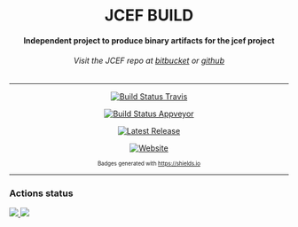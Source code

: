 <div id="title" align="center">
<h1>JCEF BUILD</h1>

<h4>Independent project to produce binary artifacts for the jcef project</h4>
<h6>Visit the JCEF repo at <a href="https://bitbucket.org/chromiumembedded/java-cef/src/master/">bitbucket</a> or <a href="https://github.com/chromiumembedded/java-cef">github</a> </h6>
</div>

---

<div id="badges" align="center">

[![Build Status Travis](https://img.shields.io/travis/smac89/java-cef-build.svg?color=%2340ba12&label=Osx%2FLinux&logo=travis-ci&logoColor=%23000&style=for-the-badge)](https://travis-ci.org/smac89/java-cef-build)

[![Build Status Appveyor](https://img.shields.io/appveyor/ci/smac89/java-cef-build.svg?color=%2300c7f4&label=Windows%20x86%20%2F%20x64&logo=appveyor&logoColor=black&style=for-the-badge)](https://ci.appveyor.com/project/smac89/java-cef-build)

[![Latest Release](https://img.shields.io/github/release/smac89/java-cef-build.svg?color=black&label=Latest%20Release&logoColor=white&style=for-the-badge)](https://github.com/smac89/java-cef-build/releases)

[![Website](https://img.shields.io/website/https/smac89.github.io/java-cef-build.svg?down_color=red&down_message=offline&label=Jcef%20javadocs&logo=java&style=for-the-badge&up_message=online)](https://smac89.github.io/java-cef-build)

<small><sup>Badges generated with https://shields.io</sup></small>
</div>

---

### Actions status
<a href="https://github.com/smac89/java-cef-build/actions?query=workflow%3A%22Publish+Latest+Releases%22"><img src="https://github.com/smac89/java-cef-build/workflows/Publish%20Latest%20Releases/badge.svg"/>
</a>
<a href="https://github.com/smac89/java-cef-build/actions?query=workflow%3A%22JCEF+Javadoc+Website%22">
  <img src="https://github.com/smac89/java-cef-build/workflows/JCEF%20Javadoc%20Website/badge.svg"/>
</a>
